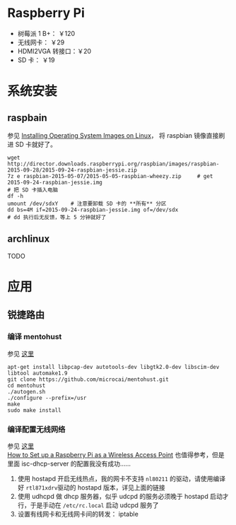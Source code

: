 Raspberry Pi
================

* 树莓派 1 B+： ￥120
* 无线网卡： ￥29
* HDMI2VGA 转接口：￥20
* SD 卡： ￥19

# 系统安装
## raspbain
参见 [Installing Operating System Images on Linux](https://www.raspberrypi.org/documentation/installation/installing-images/linux.md)， 将 raspbian 镜像直接刷进 SD 卡就好了。

```shell
wget http://director.downloads.raspberrypi.org/raspbian/images/raspbian-2015-09-28/2015-09-24-raspbian-jessie.zip
7z e raspbian-2015-05-07/2015-05-05-raspbian-wheezy.zip     # get 2015-09-24-raspbian-jessie.img
# 把 SD 卡插入电脑
df -h
umount /dev/sdxY    # 注意要卸载 SD 卡的 **所有** 分区
dd bs=4M if=2015-09-24-raspbian-jessie.img of=/dev/sdx
# dd 执行后无反馈，等上 5 分钟就好了
```

## archlinux
TODO

# 应用
## 锐捷路由
### 编译 mentohust
参见 [这里](http://www.cnblogs.com/yefang/p/Raspbian_wireless_network_configuration.html)

```shell
apt-get install libpcap-dev autotools-dev libgtk2.0-dev libscim-dev libtool automake1.9
git clone https://github.com/microcai/mentohust.git
cd mentohust
./autogen.sh
./configure --prefix=/usr
make
sudo make install
```

### 编译配置无线网络
参见 [这里](http://wangye.org/blog/archives/845/)  
[How to Set up a Raspberry Pi as a Wireless Access Point](https://www.maketecheasier.com/set-up-raspberry-pi-as-wireless-access-point/) 也值得参考，但是里面 isc-dhcp-server 的配置我没有成功……

1. 使用 hostapd 开启无线热点，我的网卡不支持 `nl80211` 的驱动，请使用编译好 `rtl871xdrv`驱动的 hostapd 版本，详见上面的链接
2. 使用 udhcpd 做 dhcp 服务器，似乎 udcpd 的服务必须晚于 hostapd 启动才行，于是手动在 `/etc/rc.local` 启动 udcpd 服务了
3. 设置有线网卡和无线网卡间的转发： iptable
